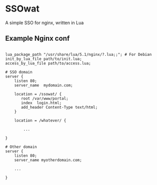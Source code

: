 SSOwat
======

A simple SSO for nginx, written in Lua

Example Nginx conf
------------------

```nginx

lua_package_path "/usr/share/lua/5.1/nginx/?.lua;;"; # For Debian
init_by_lua_file path/to/init.lua;
access_by_lua_file path/to/access.lua;

# SSO domain
server {
    listen 80;
    server_name  mydomain.com;

    location = /ssowat/ {
       root /var/www/portal;
       index  login.html;
       add_header Content-Type text/html;
    }

    location = /whatever/ {

        ...

}

# Other domain
server {
    listen 80;
    server_name myotherdomain.com;

    ...

}

```
